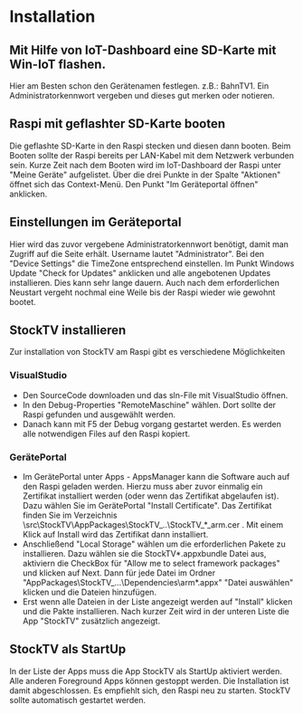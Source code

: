 # Installation

## Mit Hilfe von IoT-Dashboard eine SD-Karte mit Win-IoT flashen. 
Hier am Besten schon den Gerätenamen festlegen. z.B.: BahnTV1. 
Ein Administratorkennwort vergeben und dieses gut merken oder notieren.

## Raspi mit geflashter SD-Karte booten
Die geflashte SD-Karte in den Raspi stecken und diesen dann booten. Beim Booten sollte der Raspi bereits per LAN-Kabel
mit dem Netzwerk verbunden sein. Kurze Zeit nach dem Booten wird im IoT-Dashboard der Raspi unter "Meine Geräte" aufgelistet.
Über die drei Punkte in der Spalte "Aktionen" öffnet sich das Context-Menü. Den Punkt "Im Geräteportal öffnen" anklicken.

## Einstellungen im Geräteportal
Hier wird das zuvor vergebene Administratorkennwort benötigt, damit man Zugriff auf die Seite erhält. Username lautet "Administrator". Bei den "Device Settings" die TimeZone entsprechend einstellen. Im Punkt Windows Update "Check for Updates" anklicken und alle angebotenen Updates installieren. 
Dies kann sehr lange dauern. Auch nach dem erforderlichen Neustart vergeht nochmal eine Weile bis der Raspi wieder wie gewohnt bootet.

## StockTV installieren
Zur installation von StockTV am Raspi gibt es verschiedene Möglichkeiten

### VisualStudio
  - Den SourceCode downloaden und das sln-File mit VisualStudio öffnen. 
  - In den Debug-Properties "RemoteMaschine" wählen. Dort sollte der Raspi gefunden und ausgewählt werden. 
  - Danach kann mit F5 der Debug vorgang gestartet werden. Es werden alle notwendigen Files auf den Raspi kopiert.

### GerätePortal
  - Im GerätePortal unter Apps - AppsManager kann die Software auch auf den Raspi geladen werden. Hierzu muss aber zuvor einmalig ein  Zertifikat installiert werden (oder wenn das Zertifikat abgelaufen ist). Dazu wählen Sie im GerätePortal "Install Certificate". Das Zertifikat finden Sie im Verzeichnis \src\StockTV\AppPackages\StockTV_..\StockTV_*_arm.cer . Mit einem Klick auf Install wird das Zertifikat dann installiert. 
  - Anschließend "Local Storage" wählen um die erforderlichen Pakete zu installieren. Dazu wählen sie die StockTV*.appxbundle Datei aus, aktiviern die CheckBox für "Allow me to select framework packages" und klicken auf Next. Dann für jede Datei im Ordner "AppPackages\StockTV_...\Dependencies\arm\*.appx" "Datei auswählen" klicken und die Dateien hinzufügen. 
  - Erst wenn alle Dateien in der Liste angezeigt werden auf "Install" klicken und die Pakte installieren. Nach kurzer Zeit wird in der unteren Liste die App "StockTV" zusätzlich angezeigt.
	
## StockTV als StartUp
In der Liste der Apps muss die App StockTV als StartUp aktiviert werden. Alle anderen Foreground Apps können gestoppt werden.
Die Installation ist damit abgeschlossen. Es empfiehlt sich, den Raspi neu zu starten.
StockTV sollte automatisch gestartet werden.
